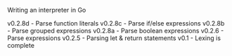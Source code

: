 Writing an interpreter in Go

v0.2.8d     - Parse function literals
v0.2.8c     - Parse if/else expressions
v0.2.8b     - Parse grouped expressions
v0.2.8a     - Parse boolean expressions
v0.2.6      - Parse expressions
v0.2.5      - Parsing let & return statements
v0.1        - Lexing is complete

